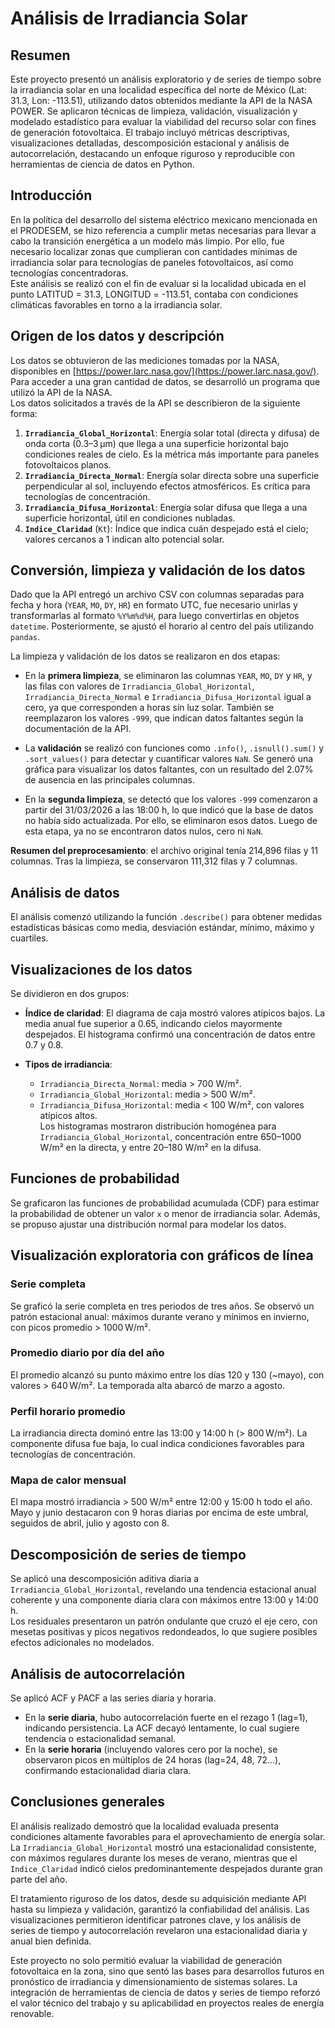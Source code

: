 # Análisis de Irradiancia Solar

## Resumen

Este proyecto presentó un análisis exploratorio y de series de tiempo sobre la irradiancia solar en una localidad específica del norte de México (Lat: 31.3, Lon: -113.51), utilizando datos obtenidos mediante la API de la NASA POWER. Se aplicaron técnicas de limpieza, validación, visualización y modelado estadístico para evaluar la viabilidad del recurso solar con fines de generación fotovoltaica. El trabajo incluyó métricas descriptivas, visualizaciones detalladas, descomposición estacional y análisis de autocorrelación, destacando un enfoque riguroso y reproducible con herramientas de ciencia de datos en Python.

## Introducción

En la política del desarrollo del sistema eléctrico mexicano mencionada en el PRODESEM, se hizo referencia a cumplir metas necesarias para llevar a cabo la transición energética a un modelo más limpio. Por ello, fue necesario localizar zonas que cumplieran con cantidades mínimas de irradiancia solar para tecnologías de paneles fotovoltaicos, así como tecnologías concentradoras.  
Este análisis se realizó con el fin de evaluar si la localidad ubicada en el punto LATITUD = 31.3, LONGITUD = -113.51, contaba con condiciones climáticas favorables en torno a la irradiancia solar.

## Origen de los datos y descripción

Los datos se obtuvieron de las mediciones tomadas por la NASA, disponibles en [https://power.larc.nasa.gov/](https://power.larc.nasa.gov/). Para acceder a una gran cantidad de datos, se desarrolló un programa que utilizó la API de la NASA.  
Los datos solicitados a través de la API se describieron de la siguiente forma:

1. **`Irradiancia_Global_Horizontal`**: Energía solar total (directa y difusa) de onda corta (0.3–3 µm) que llega a una superficie horizontal bajo condiciones reales de cielo. Es la métrica más importante para paneles fotovoltaicos planos.
2. **`Irradiancia_Directa_Normal`**: Energía solar directa sobre una superficie perpendicular al sol, incluyendo efectos atmosféricos. Es crítica para tecnologías de concentración.
3. **`Irradiancia_Difusa_Horizontal`**: Energía solar difusa que llega a una superficie horizontal, útil en condiciones nubladas.
4. **`Indice_Claridad`** (`Kt`): Índice que indica cuán despejado está el cielo; valores cercanos a 1 indican alto potencial solar.

## Conversión, limpieza y validación de los datos

Dado que la API entregó un archivo CSV con columnas separadas para fecha y hora (`YEAR`, `MO`, `DY`, `HR`) en formato UTC, fue necesario unirlas y transformarlas al formato `%Y%m%d%H`, para luego convertirlas en objetos `datetime`. Posteriormente, se ajustó el horario al centro del país utilizando `pandas`.

La limpieza y validación de los datos se realizaron en dos etapas:

- En la **primera limpieza**, se eliminaron las columnas `YEAR`, `MO`, `DY` y `HR`, y las filas con valores de `Irradiancia_Global_Horizontal`, `Irradiancia_Directa_Normal` e `Irradiancia_Difusa_Horizontal` igual a cero, ya que corresponden a horas sin luz solar. También se reemplazaron los valores `-999`, que indican datos faltantes según la documentación de la API.

- La **validación** se realizó con funciones como `.info()`, `.isnull().sum()` y `.sort_values()` para detectar y cuantificar valores `NaN`. Se generó una gráfica para visualizar los datos faltantes, con un resultado del 2.07% de ausencia en las principales columnas.

- En la **segunda limpieza**, se detectó que los valores `-999` comenzaron a partir del 31/03/2026 a las 18:00 h, lo que indicó que la base de datos no había sido actualizada. Por ello, se eliminaron esos datos. Luego de esta etapa, ya no se encontraron datos nulos, cero ni `NaN`.

**Resumen del preprocesamiento**: el archivo original tenía 214,896 filas y 11 columnas. Tras la limpieza, se conservaron 111,312 filas y 7 columnas.

## Análisis de datos

El análisis comenzó utilizando la función `.describe()` para obtener medidas estadísticas básicas como media, desviación estándar, mínimo, máximo y cuartiles.

## Visualizaciones de los datos

Se dividieron en dos grupos:

- **Índice de claridad**: El diagrama de caja mostró valores atípicos bajos. La media anual fue superior a 0.65, indicando cielos mayormente despejados. El histograma confirmó una concentración de datos entre 0.7 y 0.8.

- **Tipos de irradiancia**:  
  - `Irradiancia_Directa_Normal`: media > 700 W/m².  
  - `Irradiancia_Global_Horizontal`: media > 500 W/m².  
  - `Irradiancia_Difusa_Horizontal`: media < 100 W/m², con valores atípicos altos.  
  Los histogramas mostraron distribución homogénea para `Irradiancia_Global_Horizontal`, concentración entre 650–1000 W/m² en la directa, y entre 20–180 W/m² en la difusa.

## Funciones de probabilidad

Se graficaron las funciones de probabilidad acumulada (CDF) para estimar la probabilidad de obtener un valor `x` o menor de irradiancia solar. Además, se propuso ajustar una distribución normal para modelar los datos.

## Visualización exploratoria con gráficos de línea

### Serie completa

Se graficó la serie completa en tres periodos de tres años. Se observó un patrón estacional anual: máximos durante verano y mínimos en invierno, con picos promedio > 1000 W/m².

### Promedio diario por día del año

El promedio alcanzó su punto máximo entre los días 120 y 130 (~mayo), con valores > 640 W/m². La temporada alta abarcó de marzo a agosto.

### Perfil horario promedio

La irradiancia directa dominó entre las 13:00 y 14:00 h (> 800 W/m²). La componente difusa fue baja, lo cual indica condiciones favorables para tecnologías de concentración.

### Mapa de calor mensual

El mapa mostró irradiancia > 500 W/m² entre 12:00 y 15:00 h todo el año. Mayo y junio destacaron con 9 horas diarias por encima de este umbral, seguidos de abril, julio y agosto con 8.

## Descomposición de series de tiempo

Se aplicó una descomposición aditiva diaria a `Irradiancia_Global_Horizontal`, revelando una tendencia estacional anual coherente y una componente diaria clara con máximos entre 13:00 y 14:00 h.  
Los residuales presentaron un patrón ondulante que cruzó el eje cero, con mesetas positivas y picos negativos redondeados, lo que sugiere posibles efectos adicionales no modelados.

## Análisis de autocorrelación

Se aplicó ACF y PACF a las series diaria y horaria.

- En la **serie diaria**, hubo autocorrelación fuerte en el rezago 1 (lag=1), indicando persistencia. La ACF decayó lentamente, lo cual sugiere tendencia o estacionalidad semanal.
- En la **serie horaria** (incluyendo valores cero por la noche), se observaron picos en múltiplos de 24 horas (lag=24, 48, 72…), confirmando estacionalidad diaria clara.

## Conclusiones generales

El análisis realizado demostró que la localidad evaluada presenta condiciones altamente favorables para el aprovechamiento de energía solar. La `Irradiancia_Global_Horizontal` mostró una estacionalidad consistente, con máximos regulares durante los meses de verano, mientras que el `Indice_Claridad` indicó cielos predominantemente despejados durante gran parte del año.

El tratamiento riguroso de los datos, desde su adquisición mediante API hasta su limpieza y validación, garantizó la confiabilidad del análisis. Las visualizaciones permitieron identificar patrones clave, y los análisis de series de tiempo y autocorrelación revelaron una estacionalidad diaria y anual bien definida.

Este proyecto no solo permitió evaluar la viabilidad de generación fotovoltaica en la zona, sino que sentó las bases para desarrollos futuros en pronóstico de irradiancia y dimensionamiento de sistemas solares. La integración de herramientas de ciencia de datos y series de tiempo reforzó el valor técnico del trabajo y su aplicabilidad en proyectos reales de energía renovable.


